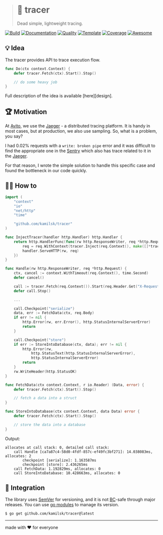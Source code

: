 > # 🧶 tracer
>
> Dead simple, lightweight tracing.

[![Build][build.icon]][build.page]
[![Documentation][docs.icon]][docs.page]
[![Quality][quality.icon]][quality.page]
[![Template][template.icon]][template.page]
[![Coverage][coverage.icon]][coverage.page]
[![Awesome][awesome.icon]][awesome.page]

## 💡 Idea

The tracer provides API to trace execution flow.

```go
func Do(ctx context.Context) {
	defer tracer.Fetch(ctx).Start().Stop()

	// do some heavy job
}
```

Full description of the idea is available [here][design].

## 🏆 Motivation

At [Avito](https://tech.avito.ru), we use the [Jaeger](https://www.jaegertracing.io) - a distributed tracing platform.
It is handy in most cases, but at production, we also use sampling. So, what is a problem, you say?

I had 0.02% requests with a `write: broken pipe` error and it was difficult to find the appropriate one in
the [Sentry](https://sentry.io) which also has trace related to it in the [Jaeger](https://www.jaegertracing.io).

For that reason, I wrote the simple solution to handle this specific case and found the bottleneck in our code quickly.

## 🤼‍♂️ How to

```go
import (
	"context"
	"io"
	"net/http"
	"time"

	"github.com/kamilsk/tracer"
)

func InjectTracer(handler http.Handler) http.Handler {
	return http.HandlerFunc(func(rw http.ResponseWriter, req *http.Request) {
		req = req.WithContext(tracer.Inject(req.Context(), make([]*tracer.Call, 0, 10)))
		handler.ServeHTTP(rw, req)
	})
}

func Handle(rw http.ResponseWriter, req *http.Request) {
	ctx, cancel := context.WithTimeout(req.Context(), time.Second)
	defer cancel()

	call := tracer.Fetch(req.Context()).Start(req.Header.Get("X-Request-Id"))
	defer call.Stop()

	...

	call.Checkpoint("serialize")
	data, err := FetchData(ctx, req.Body)
	if err != nil {
		http.Error(rw, err.Error(), http.StatusInternalServerError)
		return
	}

	call.Checkpoint("store")
	if err := StoreIntoDatabase(ctx, data); err != nil {
		http.Error(rw,
			http.StatusText(http.StatusInternalServerError),
			http.StatusInternalServerError)
		return
	}
	rw.WriteHeader(http.StatusOK)
}

func FetchData(ctx context.Context, r io.Reader) (Data, error) {
	defer tracer.Fetch(ctx).Start().Stop()

	// fetch a data into a struct
}

func StoreIntoDatabase(ctx context.Context, data Data) error {
	defer tracer.Fetch(ctx).Start().Stop()

	// store the data into a database
}
```

Output:

```
allocates at call stack: 0, detailed call stack:
	call Handle [ca7a87c4-58d0-4fdf-857c-ef49fc3bf271]: 14.038083ms, allocates: 2
		checkpoint [serialize]: 1.163587ms
		checkpoint [store]: 2.436265ms
	call FetchData: 1.192829ms, allocates: 0
	call StoreIntoDatabase: 10.428663ms, allocates: 0
```

## 🧩 Integration

The library uses [SemVer](https://semver.org) for versioning, and it is not
[BC](https://en.wikipedia.org/wiki/Backward_compatibility)-safe through major releases.
You can use [go modules](https://github.com/golang/go/wiki/Modules) to manage its version.

```bash
$ go get github.com/kamilsk/tracer@latest
```

---

made with ❤️ for everyone

[awesome.page]:     https://github.com/avelino/awesome-go#performance
[awesome.icon]:     https://cdn.rawgit.com/sindresorhus/awesome/d7305f38d29fed78fa85652e3a63e154dd8e8829/media/badge.svg
[build.page]:       https://travis-ci.org/kamilsk/tracer
[build.icon]:       https://travis-ci.org/kamilsk/tracer.svg?branch=master
[coverage.page]:    https://codeclimate.com/github/kamilsk/tracer/test_coverage
[coverage.icon]:    https://api.codeclimate.com/v1/badges/fb66449d1f5c64542377/test_coverage
[design.page]:      https://www.notion.so/octolab/tracer-098c6f9fe97b41dcac4a30074463dc8f?r=0b753cbf767346f5a6fd51194829a2f3
[docs.page]:        https://pkg.go.dev/github.com/kamilsk/tracer
[docs.icon]:        https://img.shields.io/badge/docs-pkg.go.dev-blue
[promo.page]:       https://github.com/kamilsk/tracer
[quality.page]:     https://goreportcard.com/report/github.com/kamilsk/tracer
[quality.icon]:     https://goreportcard.com/badge/github.com/kamilsk/tracer
[template.page]:    https://github.com/octomation/go-module
[template.icon]:    https://img.shields.io/badge/template-go--module-blue

[tmp.docs]:         https://nicedoc.io/kamilsk/tracer?theme=dark
[tmp.history]:      https://github.githistory.xyz/kamilsk/tracer/blob/master/README.md
